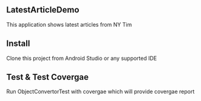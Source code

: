## LatestArticleDemo

This application shows latest articles from NY Tim

## Install

Clone this project from Android Studio or any supported IDE 

## Test & Test Covergae

Run ObjectConvertorTest with covergae which will provide covergae report
